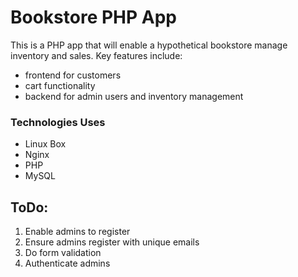 Bookstore PHP App
=================

This is a PHP app that will enable a hypothetical bookstore manage inventory and sales. Key features include:
+ frontend for customers
+ cart functionality
+ backend for admin users and inventory management

### Technologies Uses
- Linux Box
- Nginx
- PHP
- MySQL

ToDo:
-------
1. Enable admins to register
2. Ensure admins register with unique emails
3. Do form validation
4. Authenticate admins
